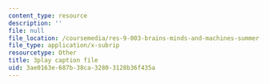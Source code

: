 ```yaml
---
content_type: resource
description: ''
file: null
file_location: /coursemedia/res-9-003-brains-minds-and-machines-summer-course-summer-2015/3ae0163e687b38ca32803128b36f435a_lv3kGg-eRa0.srt
file_type: application/x-subrip
resourcetype: Other
title: 3play caption file
uid: 3ae0163e-687b-38ca-3280-3128b36f435a
---
```

